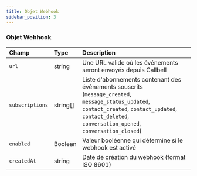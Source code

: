 ```yaml
---
title: Objet Webhook
sidebar_position: 3
---
```


### Objet Webhook

| Champ           | Type     | Description                                                                                                                                                                                            |
| :-------------- | :------- | :----------------------------------------------------------------------------------------------------------------------------------------------------------------------------------------------------- |
| `url`           | string   | Une URL valide où les événements seront envoyés depuis Callbell                                                                                                                                                |
| `subscriptions` | string[] | Liste d'abonnements contenant des événements souscrits (`message_created`, `message_status_updated`, `contact_created`, `contact_updated`, `contact_deleted`, `conversation_opened`, `conversation_closed`) |
| `enabled`       | Boolean  | Valeur booléenne qui détermine si le webhook est activé                                                                                                                                                |
| `createdAt`     | string   | Date de création du webhook (format ISO 8601)                                                                                                                                                          |